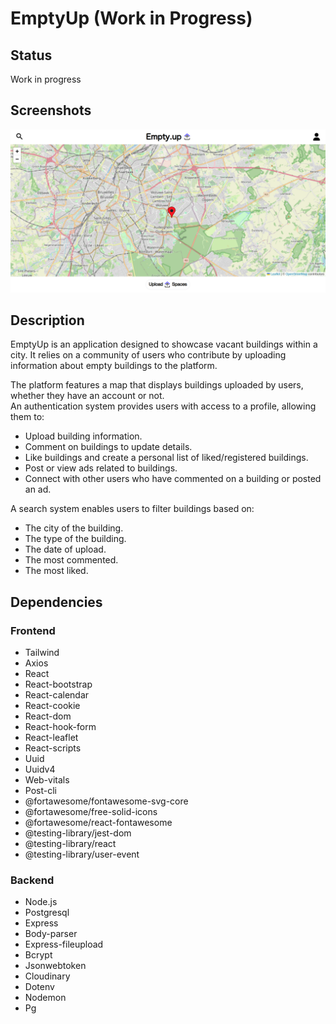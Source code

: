 # EmptyUp (Work in Progress)

## Status
Work in progress 

## Screenshots

![Home page](client/public/emptyup.png)

## Description 
EmptyUp is an application designed to showcase vacant buildings within a city. It relies on a community of users who contribute by uploading information about empty buildings to the platform.  

The platform features a map that displays buildings uploaded by users, whether they have an account or not.   
An authentication system provides users with access to a profile, allowing them to:
- Upload building information.
- Comment on buildings to update details.
- Like buildings and create a personal list of liked/registered buildings.
- Post or view ads related to buildings.
- Connect with other users who have commented on a building or posted an ad. 

A search system enables users to filter buildings based on:
- The city of the building.
- The type of the building.
- The date of upload.
- The most commented.
- The most liked.

## Dependencies

### Frontend
- Tailwind
- Axios
- React 
- React-bootstrap
- React-calendar
- React-cookie
- React-dom
- React-hook-form
- React-leaflet
- React-scripts
- Uuid
- Uuidv4
- Web-vitals
- Post-cli
- @fortawesome/fontawesome-svg-core
- @fortawesome/free-solid-icons
- @fortawesome/react-fontawesome
- @testing-library/jest-dom
- @testing-library/react
- @testing-library/user-event

### Backend
- Node.js
- Postgresql
- Express
- Body-parser
- Express-fileupload
- Bcrypt
- Jsonwebtoken
- Cloudinary
- Dotenv
- Nodemon
- Pg

